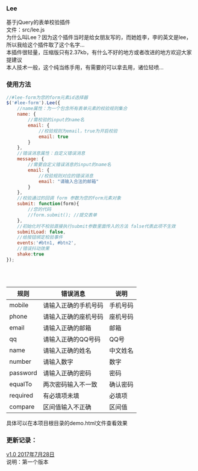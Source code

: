 ### Lee ###
基于jQuery的表单校验插件<br/>
文件：src/lee.js<br/>
为什么叫Lee？因为这个插件当时是给女朋友写的，而她姓李，李的英文是lee，所以我给这个插件取了这个名字...<br/>
本插件很轻量，压缩版只有2.37kb，有什么不好的地方或者改进的地方欢迎大家提建议<br/>
本人技术一般，这个纯当练手用，有需要的可以拿去用，诸位轻喷...

### 使用方法 ###
```javascript
//#lee-form为您的form元素id选择器
$('#lee-form').Lee({
    //name属性：为一个包含所有表单元素的校验规则集合
    name: {
        //需校验的input的name名
        email: { 
            //校验规则为email，true为开启校验
            email: true 
        }
    },
    //错误消息属性：自定义错误消息
    message: {
        //需要自定义错误消息的input的name名
        email: {
            //校验规则对应的错误消息
            email: "请输入合法的邮箱"
        }
    },
    //校验通过的回调 form 参数为您的form元素对象
    submit: function(form){
        //您的代码
        //form.submit(); //提交表单
    },
    //初始化时不校验直接执行submit参数里面传入的方法 false代表此项不生效
    submitLoad: false,
    //给按钮绑定校验事件
    events:'#btn1, #btn2', 
    //错误抖动效果
    shake:true 
});
```
<table>
    <thead>
        </tr>
            <th>规则</th>
            <th>错误消息</th>
            <th>说明</th>
        </tr>
    </thead>
    <tbody>
      <tr>
          <td>mobile</td>
          <td>请输入正确的手机号码</td>
          <td>手机号码</td>
      </tr>
      <tr>
          <td>phone</td>
          <td>请输入正确的座机号码</td>
          <td>座机号码</td>
      </tr>
      <tr>
          <td>email</td>
          <td>请输入正确的邮箱</td>
          <td>邮箱</td>
      </tr>
      <tr>
          <td>qq</td>
          <td>请输入正确的QQ号码</td>
          <td>QQ号</td>
      </tr>
      <tr>
          <td>name</td>
          <td>请输入正确的姓名</td>
          <td>中文姓名</td>
      </tr>
      <tr>
          <td>number</td>
          <td>请输入数字</td>
          <td>数字</td>
      </tr>
      <tr>
          <td>password</td>
          <td>请输入正确的密码</td>
          <td>密码</td>
      </tr>
      <tr>
          <td>equalTo</td>
          <td>两次密码输入不一致</td>
          <td>确认密码</td>
      </tr>
      <tr>
          <td>required</td>
          <td>有必填项未填</td>
          <td>必填项</td>
      </tr>
      <tr>
          <td>compare</td>
          <td>区间值输入不正确</td>
          <td>区间值</td>
      </tr>
</tbody>
</table>

具体可以在本项目根目录的demo.html文件查看效果

### 更新记录： ###
<a href="https://github.com/weyu/Lee/tree/v1.0">v1.0 2017年7月28日</a><br/>
说明：第一个版本
